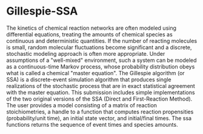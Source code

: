 # Gillespie-SSA
The kinetics of chemical reaction networks are often modeled using differential equations, treating the amounts of chemical species as continuous and deterministic quantities. If the number of reacting molecules is small, random molecular fluctuations become significant and a discrete, stochastic modeling approach is often more appropriate. Under assumptions of a "well-mixed" environment, such a system can be modeled as a continuous-time Markov process, whose probability distribution obeys what is called a chemical "master equation". The Gillespie algorithm (or SSA) is a discrete-event simulation algorithm that produces single realizations of the stochastic process that are in exact statistical agreement with the master equation.  This submission includes simple implementations of the two original versions of the SSA (Direct and First-Reaction Method). The user provides a model consisting of a matrix of reaction stoichiometries, a handle to a function that computes reaction propensities (probability/unit time), an initial state vector, and initial/final times. The ssa functions returns the sequence of event times and species amounts.
